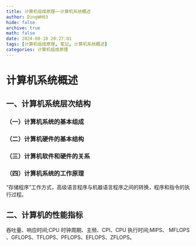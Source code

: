 ```yaml
---
title: 计算机组成原理——计算机系统概述
author: DingWH03
hide: false
archive: true
math: false
date: 2024-08-18 20:27:01
tags: [计算机组成原理, 笔记, 计算机系统概述]
categories: 计算机组成原理
---
```

# 计算机系统概述

## 一、计算机系统层次结构

### （一）计算机系统的基本组成

### （二）计算机硬件的基本结构

### （三）计算机软件和硬件的关系

### （四）计算机系统的工作原理

“存储程序”工作方式，高级语言程序与机器语言程序之间的转换，程序和指令的执行过程。

## 二、计算机的性能指标

吞吐量、响应时间;CPU 时钟周期、主频、CPI、CPU 执行时间;MIPS、 MFLOPS 、GFLOPS、TFLOPS、PFLOPS、EFLOPS、ZFLOPS。

